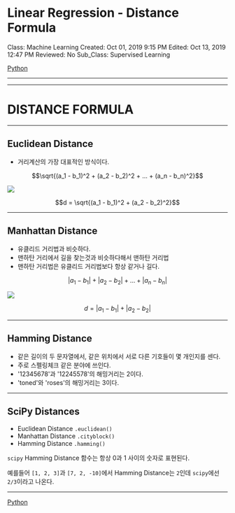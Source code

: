 # Linear Regression - Distance Formula

Class: Machine Learning
Created: Oct 01, 2019 9:15 PM
Edited: Oct 13, 2019 12:47 PM
Reviewed: No
Sub_Class: Supervised Learning

[Python](./Python-e30b406c-0174-45c4-87ee-c876cf4525b5.csv)

---

---

# DISTANCE FORMULA

---

## Euclidean Distance

- 거리계산의 가장 대표적인 방식이다.

$$\sqrt{(a_1 - b_1)^2 + (a_2 - b_2)^2 + ... + (a_n - b_n)^2}$$

![](Untitled-d26b5683-0fa1-4211-9a5f-f4f4f0b05472.png)

$$d = \sqrt{(a_1 - b_1)^2 + (a_2 - b_2)^2}$$

---

## Manhattan Distance

- 유클리드 거리법과 비슷하다.
- 맨하탄 거리에서 길을 찾는것과 비슷하다해서 맨하탄 거리법
- 맨하탄 거리법은 유클리드 거리법보다 항상 같거나 길다.

$$\lvert a_1 - b_1 \rvert + \lvert a_2 - b_2 \rvert +...+ \lvert a_n - b_n \rvert$$

![](Untitled-a046b50a-45da-4ce2-9d00-387de226ab75.png)

$$d = \lvert a_1-b_1 \rvert + \lvert a_2-b_2 \rvert$$

---

## Hamming Distance

- 같은 길이의 두 문자열에서, 같은 위치에서 서로 다른 기호들이 몇 개인지를 센다.
- 주로 스펠링체크 같은 분야에 쓰인다.
- '12345678'과 '12245578'의 해밍거리는 2이다.
- 'toned'와 'roses'의 해밍거리는 3이다.

---

## SciPy Distances

- Euclidean Distance `.euclidean()`
- Manhattan Distance `.cityblock()`
- Hamming Distance `.hamming()`

`scipy` Hamming Distance 함수는 항상 0과 1 사이의 숫자로 표현된다.

예를들어 `[1, 2, 3]`과 `[7, 2, -10]`에서 Hamming Distance는 `2`인데 `scipy`에선 `2/3`이라고 나온다.

---

[Python](./Python-e30b406c-0174-45c4-87ee-c876cf4525b5.csv)
